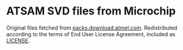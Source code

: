 # ATSAM SVD files from Microchip

Original files fetched from [packs.download.atmel.com]. Redistributed according to the terms of
End User License Agreement, included as [LICENSE](LICENSE).

[packs.download.atmel.com]:http://packs.download.atmel.com/